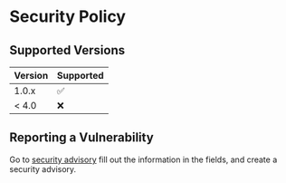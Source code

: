 # Security Policy

## Supported Versions

| Version | Supported          |
| ------- | ------------------ |
| 1.0.x   | :white_check_mark: |
| < 4.0   | :x:                |

## Reporting a Vulnerability

Go to [security advisory](https://github.com/iCode-Apple/iKB1-ventilation/security/advisories/new) fill out the information in the fields, and create a security advisory.
